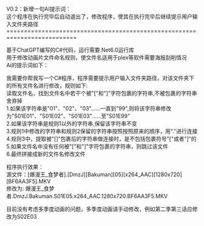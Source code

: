 
V0.2：新增一句AI提示词：</br>
这个程序在执行完毕后自动退出了，修改程序，使其在执行完毕后继续提示用户输入文件夹路径</br>
==========================================================================</br>

基于ChatGPT编写的C#代码，运行需要.Net6.0运行库</br>
用于修改动画片文件命名规则，使文件名适用于plex等软件需要海报刮削情况</br>
Ai的提示词如下：</br>

我需要你帮我写一个C#程序，程序需要提示用户输入文件夹路径，对该文件夹下的所有文件名进行修改，规则如下:</br>
读取文件名，找到文件名中若干个被"["和"]"字符包裹的字符串,不被包裹的字符串舍弃掉</br>
1.如果该字符串是"01"、"02"、"03"……一直到"99",则将该字符串修改为"S01E01"、"S01E02"、"S01E03"……至"S01E99"</br>
2.如果该字符串是规则1以外的字符串,保留该字符串不变</br>
3.规则1中修改的字符串和规则2保留的字符串按照按照原来的顺序，用"."进行连接</br>
4.规则3中，提取被"[]"包裹后的字符串做连接时，是不包括包裹符号"["或者"]"的</br>
5.如果文件名中没有任何被"["和"]"字符包裹的字符串，则跳过该文件</br>
6.最终拼接成新的文件名修改文件</br>


程序执行效果：</br>
源文件：[爆漫王_食梦者].[DmzJ][Bakuman][05][x264_AAC][1280x720][BF6AA3F5].MKV</br>
修改为: 爆漫王_食梦者.DmzJ.Bakuman.S01E05.x264_AAC.1280x720.BF6AA3F5.MKV</br>

目前没有考虑多季度动画的问题，多季度动画请手动修改，例如第二季第三话应修改为S02E03</br>

